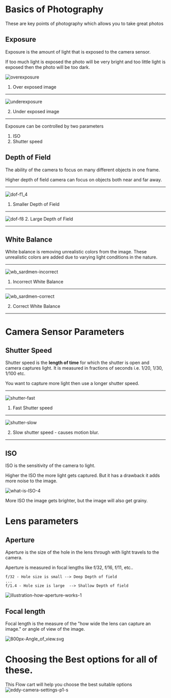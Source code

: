 # Basics of Photography 
These are key points of photography which allows you to take great photos 

## Exposure 
Exposure is the amount of light that is exposed to the camera sensor.

If too much light is exposed the photo will be very bright and too little light is exposed then the photo will be too dark.

![overexposure](img/overexposure.jpg)
1. Over exposed image

----

![underexposure](img/underexposure.jpg)

2. Under exposed image 

---

Exposure can be controlled by two parameters 
1. ISO
2. Shutter speed

## Depth of Field 
The ability of the camera to focus on many different objects in one frame.

Higher depth of field camera can focus on objects both near and far away.

----
![dof-f1_4](img/dof-f1_4.jpg)
1. Smaller Depth of Field

----
![dof-f8](img/dof-f8.jpg)
2. Large Depth of Field 

----

## White Balance 
White balance is removing unrealistic colors from the image. These unrealistic colors are added due to varying light conditions in the nature.

---
![wb_sardmen-incorrect](img/wb_sardmen-incorrect.jpg)

1. Incorrect White Balance 
---

![wb_sardmen-correct](img/wb_sardmen-correct.jpg)

2. Correct White Balance 
---

# Camera Sensor Parameters 

## Shutter Speed 
Shutter speed is the **length of time** for which the shutter is open and camera captures light. It is measured in fractions of seconds i.e. 1/20, 1/30, 1/100 etc.

You want to capture more light then use a longer shutter speed.

----
![shutter-fast](img/shutter-fast.jpg)

1. Fast Shutter speed 
----

![shutter-slow](img/shutter-slow.jpg)

2. Slow shutter speed - causes motion blur.
----

## ISO
ISO is the sensitivity of the camera to light.

Higher the ISO the more light gets captured. But it has a drawback it adds more noise to the image.

![what-is-ISO-4](img/what-is-ISO-4.jpg)

More ISO the image gets brighter, but the image will also get grainy. 

# Lens parameters 

## Aperture 
Aperture is the size of the hole in the lens through with light travels to the camera.

Aperture is measured in focal lengths like f/32, f/16, f/11, etc.. 

```
f/32 - Hole size is small --> Deep Depth of field 
...
f/1.4 - Hole size is large  --> Shallow Depth of field
```

![illustration-how-aperture-works-1](img/illustration-how-aperture-works-1.gif)

## Focal length 
Focal length is the measure of the "how wide the lens can capture an image." or angle of view of the image.

![800px-Angle_of_view.svg](img/800px-Angle_of_view.svg.png)

# Choosing the Best options for all of these.

This Flow cart will help you choose the best suitable options 
![eddy-camera-settings-p1-s](img/eddy-camera-settings-p1-s.jpg)
